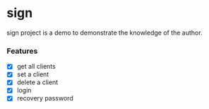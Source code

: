 # sign
sign project is a demo to demonstrate the knowledge of the author.

### Features
- [x] get all clients
- [x] set a client
- [x] delete a client 
- [x] login 
- [x] recovery password
